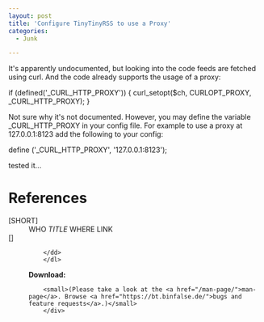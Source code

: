 ```yaml
---
layout: post
title: 'Configure TinyTinyRSS to use a Proxy'
categories:
  - Junk

---
```






It's apparently undocumented, but looking into the code feeds are fetched using curl. And the code already supports the usage of a proxy:

if (defined('_CURL_HTTP_PROXY')) {
        curl_setopt($ch, CURLOPT_PROXY, _CURL_HTTP_PROXY);
}

Not sure why it's not documented. However, you may define the variable _CURL_HTTP_PROXY in your config file. For example to use a proxy at 127.0.0.1:8123 add the following to your config:

define ('_CURL_HTTP_PROXY', '127.0.0.1:8123');

tested it...




<h1>References</h1>
		<dl>
		<dt><a name='SHORT'>[SHORT]</a></dt>
		<dd>WHO
		<em>TITLE</em>
		WHERE
		LINK
		</dd>
		<dt><a name=''>[]</a></dt>
		<dd>
		<em></em>


		</dd>
		</dl>

<div class="download"><strong>Download:</strong>

		<small>(Please take a look at the <a href="/man-page/">man-page</a>. Browse <a href="https://bt.binfalse.de/">bugs and feature requests</a>.)</small>
		</div>
